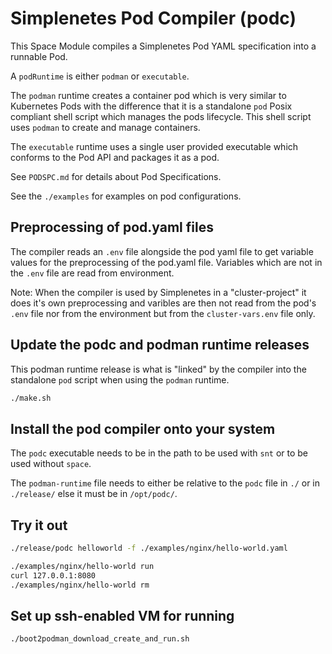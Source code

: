 # Simplenetes Pod Compiler (podc)

This Space Module compiles a Simplenetes Pod YAML specification into a runnable Pod.

A `podRuntime` is either `podman` or `executable`.

The `podman` runtime creates a container pod which is very similar to Kubernetes Pods with the difference that it is a standalone `pod` Posix compliant shell script which manages the pods lifecycle. This shell script uses `podman` to create and manage containers.

The `executable` runtime uses a single user provided executable which conforms to the Pod API and packages it as a pod.

See `PODSPC.md` for details about Pod Specifications.

See the `./examples` for examples on pod configurations.

## Preprocessing of pod.yaml files
The compiler reads an `.env` file alongside the pod yaml file to get variable values for the preprocessing of the pod.yaml file. Variables which are not in the `.env` file are read from environment.

Note: When the compiler is used by Simplenetes in a "cluster-project" it does it's own preprocessing and varibles are then not read from the pod's `.env` file nor from the environment but from the `cluster-vars.env` file only.

## Update the podc and podman runtime releases

This podman runtime release is what is "linked" by the compiler into the standalone `pod` script when using the `podman` runtime.

```sh
./make.sh
```

## Install the pod compiler onto your system
The `podc` executable needs to be in the path to be used with `snt` or to be used without `space`.

The `podman-runtime` file needs to either be relative to the `podc` file in `./` or in `./release/` else it must be in `/opt/podc/`.

## Try it out
```sh
./release/podc helloworld -f ./examples/nginx/hello-world.yaml

./examples/nginx/hello-world run
curl 127.0.0.1:8080
./examples/nginx/hello-world rm
```

## Set up ssh-enabled VM for running
```sh
./boot2podman_download_create_and_run.sh
```

